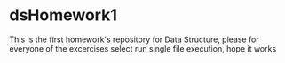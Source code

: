 # dsHomework1
This is the first homework's repository for Data Structure, please for everyone of the excercises select run single file execution, hope it works

